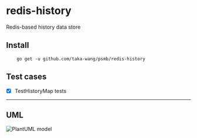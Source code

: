 # redis-history

Redis-based history data store

## Install

```
    go get -u github.com/taka-wang/psmb/redis-history
```

## Test cases

- [x] TestHistoryMap tests


---

## UML 

![PlantUML model](http://www.plantuml.com/plantuml/proxy?src=https://raw.githubusercontent.com/taka-wang/puml/master/redis-history.puml)
